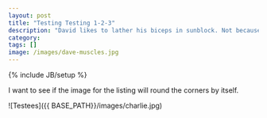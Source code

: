 ```yaml
---
layout: post
title: "Testing Testing 1-2-3"
description: "David likes to lather his biceps in sunblock. Not because he's afraid of sunburn, but because he likes to touch himself."
category: 
tags: []
image: /images/dave-muscles.jpg
---
```

{% include JB/setup %}

I want to see if the image for the listing will round the corners by itself.

![Testees]({{ BASE_PATH}}/images/charlie.jpg)